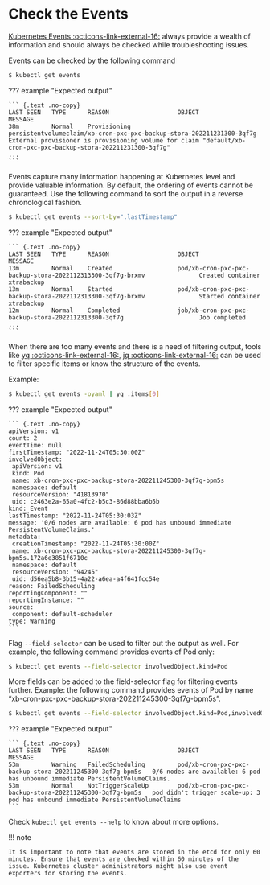# Check the Events

[Kubernetes Events :octicons-link-external-16:](https://kubernetes.io/docs/reference/kubernetes-api/cluster-resources/event-v1/) always provide a wealth of information and should always be checked while troubleshooting issues.

Events can be checked by the following command

```{.bash data-prompt="$"}
$ kubectl get events
```

??? example "Expected output"

    ``` {.text .no-copy}
    LAST SEEN   TYPE      REASON                   OBJECT                                                                   MESSAGE
    38m         Normal    Provisioning             persistentvolumeclaim/xb-cron-pxc-pxc-backup-stora-202211231300-3qf7g    External provisioner is provisioning volume for claim "default/xb-cron-pxc-pxc-backup-stora-202211231300-3qf7g"
    ...
    ```

Events capture many information happening at Kubernetes level and provide valuable information. By default, the ordering of events cannot be guaranteed.
Use the following command to sort the output in a reverse chronological fashion.

```{.bash data-prompt="$"}
$ kubectl get events --sort-by=".lastTimestamp"
```

??? example "Expected output"

    ``` {.text .no-copy}
    LAST SEEN   TYPE      REASON                   OBJECT                                                                   MESSAGE
    13m         Normal    Created                  pod/xb-cron-pxc-pxc-backup-stora-2022112313300-3qf7g-brxmv               Created container xtrabackup
    13m         Normal    Started                  pod/xb-cron-pxc-pxc-backup-stora-2022112313300-3qf7g-brxmv               Started container xtrabackup
    12m         Normal    Completed                job/xb-cron-pxc-pxc-backup-stora-2022112313300-3qf7g                     Job completed
    ...
    ```

When there are too many events and there is a need of filtering output, tools like [yq :octicons-link-external-16:](https://github.com/mikefarah/yq), [jq :octicons-link-external-16:](https://github.com/jqlang/jq) can be used to filter specific items or know the structure of the events.

Example:

```{.bash data-prompt="$"}
$ kubectl get events -oyaml | yq .items[0]
```

??? example "Expected output"

    ``` {.text .no-copy}
    apiVersion: v1
    count: 2
    eventTime: null
    firstTimestamp: "2022-11-24T05:30:00Z"
    involvedObject:
     apiVersion: v1
     kind: Pod
     name: xb-cron-pxc-pxc-backup-stora-202211245300-3qf7g-bpm5s
     namespace: default
     resourceVersion: "41813970"
     uid: c2463e2a-65a0-4fc2-b5c3-86d88bba6b5b
    kind: Event
    lastTimestamp: "2022-11-24T05:30:03Z"
    message: '0/6 nodes are available: 6 pod has unbound immediate PersistentVolumeClaims.'
    metadata:
     creationTimestamp: "2022-11-24T05:30:00Z"
     name: xb-cron-pxc-pxc-backup-stora-202211245300-3qf7g-bpm5s.172a6e3851f6710c
     namespace: default
     resourceVersion: "94245"
     uid: d56ea5b8-3b15-4a22-a6ea-a4f641fcc54e
    reason: FailedScheduling
    reportingComponent: ""
    reportingInstance: ""
    source:
     component: default-scheduler
    type: Warning
    ```

Flag `--field-selector` can be used to filter out the output as well.
For example, the following command provides events of Pod only:

```{.bash data-prompt="$"}
$ kubectl get events --field-selector involvedObject.kind=Pod
```

More fields can be added to the field-selector flag for filtering events further. Example: the following command provides events of Pod by name “xb-cron-pxc-pxc-backup-stora-202211245300-3qf7g-bpm5s”.  

```{.bash data-prompt="$"}
$ kubectl get events --field-selector involvedObject.kind=Pod,involvedObject.name=xb-cron-pxc-pxc-backup-stora-202211245300-3qf7g-bpm5s
```

??? example "Expected output"

    ``` {.text .no-copy}
    LAST SEEN   TYPE      REASON                   OBJECT                                                      MESSAGE
    53m         Warning   FailedScheduling         pod/xb-cron-pxc-pxc-backup-stora-202211245300-3qf7g-bpm5s   0/6 nodes are available: 6 pod has unbound immediate PersistentVolumeClaims.
    53m         Normal    NotTriggerScaleUp        pod/xb-cron-pxc-pxc-backup-stora-202211245300-3qf7g-bpm5s   pod didn't trigger scale-up: 3 pod has unbound immediate PersistentVolumeClaims
    ```



Check `kubectl get events --help` to know about more options.

!!! note

    It is important to note that events are stored in the etcd for only 60 minutes. Ensure that events are checked within 60 minutes of the issue. Kubernetes cluster administrators might also use event exporters for storing the events.

